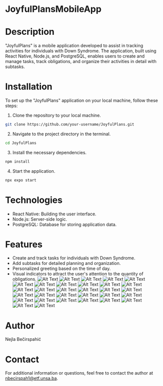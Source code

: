 # JoyfulPlansMobileApp

# Description
"JoyfulPlans" is a mobile application developed to assist in tracking activities for individuals with Down Syndrome. The application, built using React Native, Node.js, and PostgreSQL, enables users to create and manage tasks, track obligations, and organize their activities in detail with subtasks.
# Installation
To set up the "JoyfulPlans" application on your local machine, follow these steps:
1. Clone the repository to your local machine.
```bash
git clone https://github.com/your-username/JoyfulPlans.git
```
2. Navigate to the project directory in the terminal.
```bash
cd JoyfulPlans
```
3. Install the necessary dependencies.
```bash
npm install
```
4. Start the application.
```bash
npx expo start
```
# Technologies
- React Native: Building the user interface.
- Node.js: Server-side logic.
- PostgreSQL: Database for storing application data.
# Features
- Create and track tasks for individuals with Down Syndrome.
- Add subtasks for detailed planning and organization.
- Personalized greeting based on the time of day.
- Visual indicators to attract the user's attention to the quantity of obligations.
  ![Alt Text](./my-app/assets/images/Screenshot(1).jpg)
  ![Alt Text](./my-app/assets/images/Screenshot(2).jpg)
  ![Alt Text](./my-app/assets/images/Screenshot(3).jpg)
  ![Alt Text](./my-app/assets/images/Screenshot(4).jpg)
  ![Alt Text](./my-app/assets/images/Screenshot(5).jpg)
  ![Alt Text](./my-app/assets/images/Screenshot(6).jpg)
  ![Alt Text](./my-app/assets/images/Screenshot(7).jpg)
  ![Alt Text](./my-app/assets/images/Screenshot(8).jpg)
  ![Alt Text](./my-app/assets/images/Screenshot(9).jpg)
  ![Alt Text](./my-app/assets/images/Screenshot(10).jpg)
  ![Alt Text](./my-app/assets/images/Screenshot(11).jpg)
  ![Alt Text](./my-app/assets/images/Screenshot(12).jpg)
  ![Alt Text](./my-app/assets/images/Screenshot(13).jpg)
  ![Alt Text](./my-app/assets/images/Screenshot(14).jpg)
  ![Alt Text](./my-app/assets/images/Screenshot(15).jpg)
    ![Alt Text](./my-app/assets/images/Screenshot(16).jpg)
  ![Alt Text](./my-app/assets/images/Screenshot(17).jpg)
  ![Alt Text](./my-app/assets/images/Screenshot(18).jpg)
  ![Alt Text](./my-app/assets/images/Screenshot(19).jpg)
  ![Alt Text](./my-app/assets/images/Screenshot(20).jpg)
  ![Alt Text](./my-app/assets/images/Screenshot(21).jpg)
  ![Alt Text](./my-app/assets/images/Screenshot(22).jpg)
  ![Alt Text](./my-app/assets/images/Screenshot(23).jpg)
  ![Alt Text](./my-app/assets/images/Screenshot(24).jpg)
  ![Alt Text](./my-app/assets/images/Screenshot(25).jpg)
  ![Alt Text](./my-app/assets/images/Screenshot(26).jpg)
  ![Alt Text](./my-app/assets/images/Screenshot(27).jpg)
  ![Alt Text](./my-app/assets/images/Screenshot(28).jpg)
  ![Alt Text](./my-app/assets/images/Screenshot(29).jpg)
  ![Alt Text](./my-app/assets/images/Screenshot(30).jpg)
  ![Alt Text](./my-app/assets/images/Screenshot(31).jpg)
# Author
Nejla Bečirspahić
# Contact
For additional information or questions, feel free to contact the author at <a href="mailto:nbecirspah1@etf.unsa.ba?subject=Question%20or%20Feedback">nbecirspah1@etf.unsa.ba</a>.
